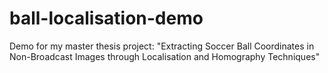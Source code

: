 # ball-localisation-demo
Demo for my master thesis project: "Extracting Soccer Ball Coordinates in Non-Broadcast Images through Localisation and Homography Techniques"
